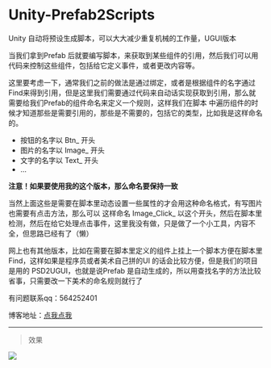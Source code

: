 # Unity-Prefab2Scripts
Unity 自动将预设生成脚本，可以大大减少重复机械的工作量，UGUI版本


当我们拿到Prefab 后就要编写脚本，来获取到某些组件的引用，然后我们可以用代码来控制这些组件，包括给它定义事件，或者更改内容等。

这里要考虑一下，通常我们之前的做法是通过绑定，或者是根据组件的名字通过Find来得到引用，但是这里我们需要通过代码来自动话实现获取到引用，那么就需要给我们Prefab的组件命名来定义一个规则，这样我们在脚本 中遍历组件的时候才知道那些是需要引用的，那些是不需要的，包括它的类型，比如我是这样命名的。

- 按钮的名字以 Btn_ 开头
- 图片的名字以 Image_ 开头
- 文字的名字以 Text_ 开头
- ...

**注意！如果要使用我的这个版本，那么命名要保持一致**


当然上面这些是需要在脚本里动态设置一些属性的才会用这种命名格式，有写图片也需要有点击方法，那么可以 这样命名 Image_Click_ 以这个开头，然后在脚本里检测，然后在给它处理点击事件，这里我没有做，只是做了一个小工具，内容不全，但思路已经有了（懒）

网上也有其他版本，比如在需要在脚本里定义的组件上挂上一个脚本方便在脚本里Find，这样如果是程序员或者美术自己拼的UI 的话会比较方便，但是我们的项目是用的
PSD2UGUI，也就是说Prefab 是自动生成的，所以用查找名字的方法比较省事，只需要改一下美术的命名规则就行了 

有问题联系qq：564252401

博客地址：[点我点我](http://kongwz.cn/)

---

> 效果

![](http://ophmqxrq8.bkt.clouddn.com/autoScript.gif)
